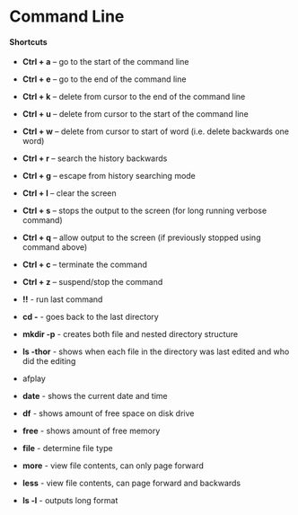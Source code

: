 # Command Line

#### Shortcuts

- **Ctrl + a** – go to the start of the command line
- **Ctrl + e** – go to the end of the command line
- **Ctrl + k** – delete from cursor to the end of the command line
- **Ctrl + u** – delete from cursor to the start of the command line
- **Ctrl + w** – delete from cursor to start of word (i.e. delete backwards one word)
- **Ctrl + r** – search the history backwards
- **Ctrl + g** – escape from history searching mode
- **Ctrl + l** – clear the screen
- **Ctrl + s** – stops the output to the screen (for long running verbose command)
- **Ctrl + q** – allow output to the screen (if previously stopped using command above)
- **Ctrl + c** – terminate the command
- **Ctrl + z** – suspend/stop the command
- **!!** - run last command
- **cd -** - goes back to the last directory
- **mkdir -p** - creates both file and nested directory structure
- **ls -thor** - shows when each file in the directory was last edited and who did the editing

- afplay


- **date** - shows the current date and time
- **df** - shows amount of free space on disk drive
- **free** - shows amount of free memory
- **file** - determine file type
- **more** - view file contents, can only page forward
- **less** - view file contents, can page forward and backwards
- **ls -l** - outputs long format